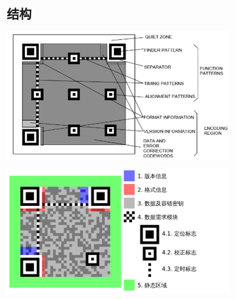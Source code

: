 # 结构

![](../../attachments/Pasted%20image%2020230930103322.png)

![](../../attachments/Pasted%20image%2020230930103305.png)